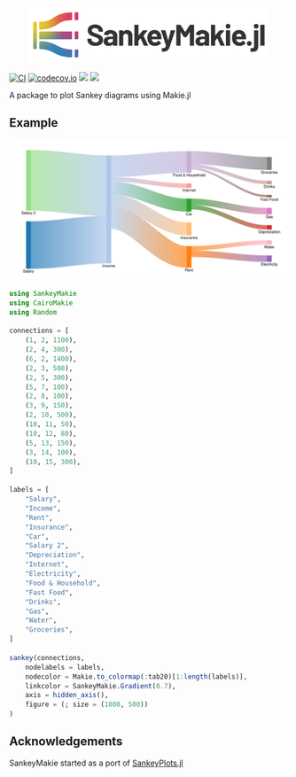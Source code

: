 <div align="center">
    <picture>
      <source media="(prefers-color-scheme: dark)" 
        srcset="docs/src/assets/logo_with_text_dark.svg" >
      <img alt="SankeyMakie.jl logo" 
        src="docs/src/assets/logo_with_text.svg" height="100">
    </picture>
</div>


[![CI](https://github.com/MakieOrg/SankeyMakie.jl/actions/workflows/CI.yml/badge.svg)](https://github.com/MakieOrg/SankeyMakie.jl/actions/workflows/ci.yml)
[![codecov.io](https://codecov.io/github/MakieOrg/SankeyMakie.jl/coverage.svg?branch=master)](http://codecov.io/github/MakieOrg/SankeyMakie.jl?branch=master)
[![](https://img.shields.io/badge/docs-stable-blue.svg)](https://makieorg.github.io/SankeyMakie.jl/stable)
[![](https://img.shields.io/badge/docs-dev-blue.svg)](https://makieorg.github.io/SankeyMakie.jl/dev)

A package to plot Sankey diagrams using Makie.jl

## Example

![sankey example](sankey.svg)

```julia
using SankeyMakie
using CairoMakie
using Random

connections = [
    (1, 2, 1100),
    (2, 4, 300),
    (6, 2, 1400),
    (2, 3, 500),
    (2, 5, 300),
    (5, 7, 100),
    (2, 8, 100),
    (3, 9, 150),
    (2, 10, 500),
    (10, 11, 50),
    (10, 12, 80),
    (5, 13, 150),
    (3, 14, 100),
    (10, 15, 300),
]

labels = [
    "Salary",
    "Income",
    "Rent",
    "Insurance",
    "Car",
    "Salary 2",
    "Depreciation",
    "Internet",
    "Electricity",
    "Food & Household",
    "Fast Food",
    "Drinks",
    "Gas",
    "Water",
    "Groceries",
]

sankey(connections,
    nodelabels = labels,
    nodecolor = Makie.to_colormap(:tab20)[1:length(labels)],
    linkcolor = SankeyMakie.Gradient(0.7),
    axis = hidden_axis(),
    figure = (; size = (1000, 500))
)
```

## Acknowledgements

SankeyMakie started as a port of [SankeyPlots.jl](https://github.com/daschw/SankeyPlots.jl)
